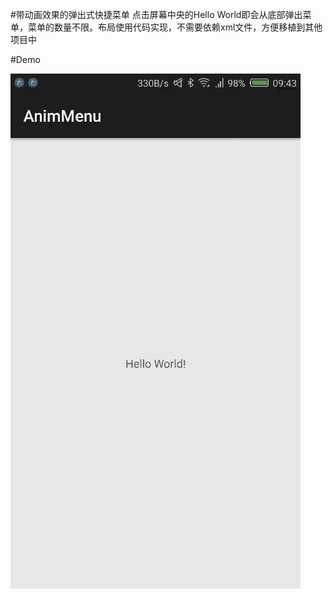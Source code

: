 #带动画效果的弹出式快捷菜单
点击屏幕中央的Hello World即会从底部弹出菜单，菜单的数量不限。布局使用代码实现，不需要依赖xml文件，方便移植到其他项目中

#Demo

![image](https://github.com/fangdawei/AnimMenu/raw/master/images/demo.gif)



